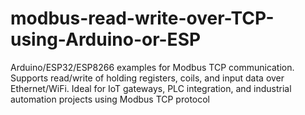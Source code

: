 # modbus-read-write-over-TCP-using-Arduino-or-ESP
Arduino/ESP32/ESP8266 examples for Modbus TCP communication. Supports read/write of holding registers, coils, and input data over Ethernet/WiFi. Ideal for IoT gateways, PLC integration, and industrial automation projects using Modbus TCP protocol
